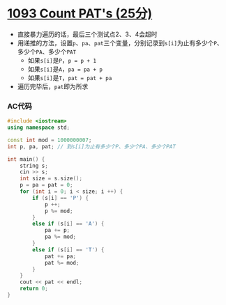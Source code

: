 # [1093 Count PAT's (25分)](https://pintia.cn/problem-sets/994805342720868352/problems/994805373582557184)

- 直接暴力遍历的话，最后三个测试点2、3、4会超时
- 用递推的方法，设置`p`、`pa`、`pat`三个变量，分别记录到`s[i]`为止有多少个`P`、多少个`PA`、多少个`PAT`
  - 如果`s[i]`是`P`，`p = p + 1`
  - 如果`s[i]`是`A`，`pa = pa + p`
  - 如果`s[i]`是`T`，`pat = pat + pa`
- 遍历完毕后，`pat`即为所求

### AC代码

```c++
#include <iostream>
using namespace std;

const int mod = 1000000007;
int p, pa, pat; // 到s[i]为止有多少个P、多少个PA、多少个PAT

int main() {
    string s;
    cin >> s;
    int size = s.size();
    p = pa = pat = 0;
    for (int i = 0; i < size; i ++) {
        if (s[i] == 'P') {
            p ++;
            p %= mod;
        }
        else if (s[i] == 'A') {
            pa += p;
            pa %= mod;
        }
        else if (s[i] == 'T') {
            pat += pa;
            pat %= mod;
        }
    }
    cout << pat << endl;
    return 0;
}

```

